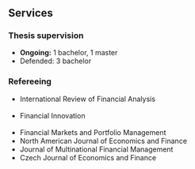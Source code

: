 <!-- <h1 id="services"></h1> -->
<!-- <h2>Services</h2> -->
<!-- <h3>Refereeing</h3> -->
<h1 id="services"></h1>

## Services

### Thesis supervision

- **Ongoing:** 1 bachelor, 1 master
- Defended: 3 bachelor

### Refereeing

<ul class="refereeing">
  <li>
    <autocolor>International Review of Financial Analysis</autocolor></li> <br>
  <li>
    <autocolor>Financial Innovation</autocolor></li> <br>
  <li>
    <autocolor>Financial Markets and Portfolio Management</autocolor></li>
  <li>
    <autocolor>North American Journal of Economics and Finance</autocolor></li>
  <li>
    <autocolor>Journal of Multinational Financial Management</autocolor></li>
  <li>
    <autocolor>Czech Journal of Economics and Finance</autocolor></li>
</ul>